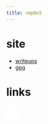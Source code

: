 ```yaml
---
title: cmp0x5
---
```


# site
- [writeups](/blog/index.md)
- [gpg](./assets/cmp0x5.asc)

# links
<a href="https://github.com/cmp0x5" target="_blank" rel="noopener noreferrer">
    <img src="./assets/images/github-mark-white.svg" alt="GitHub" style="width: 35px; height: 35px;">
</a>